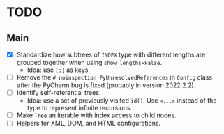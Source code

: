 # TODO

## Main

- [X] Standardize how subtrees of `INDEX` type with different lengths
are grouped together when using `show_lengths=False`.
  - Idea: use `[:]` as keys.
- [ ] Remove the `# noinspection PyUnresolvedReferences` in `Config`
class after the PyCharm bug is fixed (probably in version 2022.2.2).
- [ ] Identify self-referential trees.
  - Idea: use a set of previously visited `id()`. Use `<...>` instead
of the type to represent infinite recursions.
- [ ] Make `Tree` an iterable with index access to child nodes.
- [ ] Helpers for XML, DOM, and HTML configurations.
